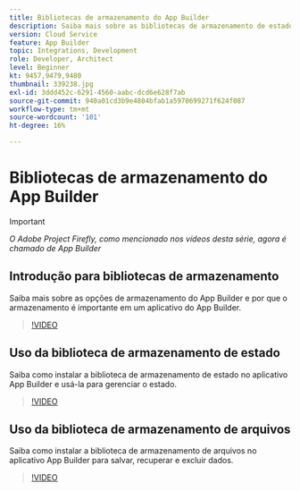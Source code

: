 ```yaml
---
title: Bibliotecas de armazenamento do App Builder
description: Saiba mais sobre as bibliotecas de armazenamento de estado e arquivo para aplicativos do App Builder.
version: Cloud Service
feature: App Builder
topic: Integrations, Development
role: Developer, Architect
level: Beginner
kt: 9457,9479,9480
thumbnail: 339238.jpg
exl-id: 3ddd452c-6291-4560-aabc-dcd6e628f7ab
source-git-commit: 940a01cd3b9e4804bfab1a5970699271f624f087
workflow-type: tm+mt
source-wordcount: '101'
ht-degree: 16%

---
```


# Bibliotecas de armazenamento do App Builder

>[!IMPORTANT]
>
> _O Adobe Project Firefly, como mencionado nos vídeos desta série, agora é chamado de App Builder_

## Introdução para bibliotecas de armazenamento

Saiba mais sobre as opções de armazenamento do App Builder e por que o armazenamento é importante em um aplicativo do App Builder.

>[!VIDEO](https://video.tv.adobe.com/v/339238/?quality=12&learn=on)

## Uso da biblioteca de armazenamento de estado

Saiba como instalar a biblioteca de armazenamento de estado no aplicativo App Builder e usá-la para gerenciar o estado.

>[!VIDEO](https://video.tv.adobe.com/v/339240/?quality=12&learn=on)

## Uso da biblioteca de armazenamento de arquivos

Saiba como instalar a biblioteca de armazenamento de arquivos no aplicativo App Builder para salvar, recuperar e excluir dados.

>[!VIDEO](https://video.tv.adobe.com/v/339239/?quality=12&learn=on)
